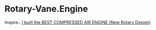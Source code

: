 # Rotary-Vane.Engine
Inspire.: [I built the BEST COMPRESSED AIR ENGINE (New Rotary Design)](https://youtu.be/udI2dWmwMUE)
